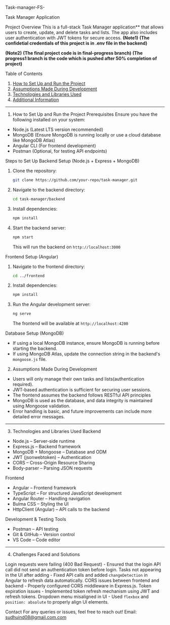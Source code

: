 Task-manager-FS-

 Task Manager Application

 Project Overview
This is a full-stack Task Manager application** that allows users to create, update, and delete tasks and lists. The app also includes user authentication with JWT tokens for secure access.
**(Note1)**
**(The confidetial credentials of this project is in .env file in the backend)**

**(Note2)**
**(The final project code is in final-progress branch)**
**(The progress1 branch is the code which is pushed after 50% completion of project)**

 Table of Contents
1. [How to Set Up and Run the Project](#setup)
2. [Assumptions Made During Development](#assumptions)
3. [Technologies and Libraries Used](#technologies)
4. [Additional Information](#additional-info)

---

 1. How to Set Up and Run the Project
 Prerequisites
Ensure you have the following installed on your system:
- Node.js (Latest LTS version recommended)
- MongoDB (Ensure MongoDB is running locally or use a cloud database like MongoDB Atlas)
- Angular CLI (For frontend development)
- Postman (Optional, for testing API endpoints)

 Steps to Set Up
 Backend Setup (Node.js + Express + MongoDB)
1. Clone the repository:
   ```sh
   git clone https://github.com/your-repo/task-manager.git
   ```
2. Navigate to the backend directory:
   ```sh
   cd task-manager/backend
   ```
3. Install dependencies:
   ```sh
   npm install
   ```
4. Start the backend server:
   ```sh
   npm start
   ```
   This will run the backend on `http://localhost:3000`

 Frontend Setup (Angular)
1. Navigate to the frontend directory:
   ```sh
   cd ../frontend
   ```
2. Install dependencies:
   ```sh
   npm install
   ```
3. Run the Angular development server:
   ```sh
   ng serve
   ```
   The frontend will be available at `http://localhost:4200`

 Database Setup (MongoDB)
- If using a local MongoDB instance, ensure MongoDB is running before starting the backend.
- If using MongoDB Atlas, update the connection string in the backend's `mongoose.js` file.


 2. Assumptions Made During Development 
- Users will only manage their own tasks and lists(authentication required).
- JWT-based authentication is sufficient for securing user sessions.
- The frontend assumes the backend follows RESTful API principles
- MongoDB is used as the database, and data integrity is maintained using Mongoose validation.
- Error handling is basic, and future improvements can include more detailed error messages.

---

 3. Technologies and Libraries Used 
Backend
- Node.js – Server-side runtime
- Express.js – Backend framework
- MongoDB + Mongoose – Database and ODM
- JWT (jsonwebtoken) – Authentication
- CORS – Cross-Origin Resource Sharing
- Body-parser – Parsing JSON requests

Frontend
- Angular – Frontend framework
- TypeScript – For structured JavaScript development
- Angular Router – Handling navigation
- Bulma CSS – Styling the UI
- HttpClient (Angular) – API calls to the backend

Development & Testing Tools
 - Postman – API testing
 - Git & GitHub – Version control
- VS Code – Code editor

---

 4. Challenges Faced and Solutions

 Login requests were failing (400 Bad Request) - Ensured that the login API call did not send an authentication token before login. 
 Tasks not appearing in the UI after adding -  Fixed API calls and added `changeDetection` in Angular to refresh data automatically. 
 CORS issues between frontend and backend - Properly configured CORS middleware in Express.js. 
 Token expiration issues -  Implemented token refresh mechanism using JWT and refresh tokens. 
 Dropdown menu misaligned in UI -  Used `flexbox` and `position: absolute` to properly align UI elements. 

 Contact
For any queries or issues, feel free to reach out!
Email: sudhuind08@gmail.com.com  


